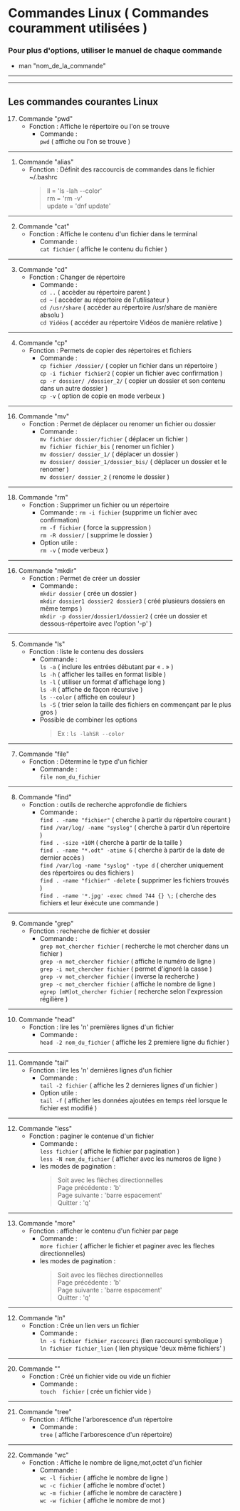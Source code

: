 # Commandes Linux ( Commandes couramment utilisées )
### Pour plus d'options, utiliser le manuel de chaque commande  
- man "nom_de_la_commande"
---
---
## Les commandes courantes Linux
17. Commande "pwd"
    - Fonction : Affiche le répertoire ou l'on se trouve
        - Commande :  
        `pwd` ( affiche ou l'on se trouve )  
---
1. Commande "alias"
    - Fonction : Définit des raccourcis de commandes dans le fichier ~/.bashrc  
        > ll = 'ls -lah --color'  
        > rm = 'rm -v'  
        > update = 'dnf update'  
---
2. Commande "cat"  
    - Fonction : Affiche le contenu d'un fichier dans le terminal  
        - Commande :  
        `cat fichier` ( affiche le contenu du fichier )  
---
3. Commande "cd"  
    - Fonction : Changer de répertoire  
        - Commande :  
        `cd ..` ( accèder au répertoire parent )  
        `cd ~` ( accèder au répertoire de l'utilisateur )  
        `cd /usr/share` ( accèder au répertoire /usr/share de manière absolu )  
        `cd Vidéos` ( accéder au répertoire Vidéos de manière relative )   
---
4. Commande "cp"  
    - Fonction : Permets de copier des répertoires et fichiers  
        - Commande :  
        `cp fichier /dossier/` ( copier un fichier dans un répertoire )   
        `cp -i fichier fichier2` ( copier un fichier avec confirmation )  
        `cp -r dossier/ /dossier_2/` ( copier un dossier et son contenu dans un autre dossier )  
        `cp -v` ( option de copie en mode verbeux )  
---
16. Commande "mv"
    - Fonction : Permet de déplacer ou renomer un fichier ou dossier  
        - Commande :  
        `mv fichier dossier/fichier` ( déplacer un fichier )  
        `mv fichier fichier_bis`  ( renomer un fichier )  
        `mv dossier/ dossier_1/` ( déplacer un dossier )  
        `mv dossier/ dossier_1/dossier_bis/` ( déplacer un dossier et le renomer )  
        `mv dossier/ dossier_2` ( renome le dossier )  
---
18. Commande "rm"  
    - Fonction :  Supprimer un fichier ou un répertoire  
        - Commande : 
        `rm -i fichier` (supprime un fichier avec confirmation)  
        `rm -f fichier` ( force la suppression )  
        `rm -R dossier/` ( supprime le dossier )  
        - Option utile :  
        `rm -v` ( mode verbeux )  
---
16. Commande "mkdir"
    - Fonction : Permet de créer un dossier  
        - Commande :  
        `mkdir dossier` ( crée un dossier )  
        `mkdir dossier1 dossier2 dossier3` ( créé plusieurs dossiers en même temps )  
        `mkdir -p dossier/dossier1/dossier2` ( crée un dossier et dessous-répertoire avec l'option '-p' )  
---
5. Commande "ls"  
    - Fonction :  liste le contenu des dossiers  
        - Commande :  
        `ls -a` ( inclure les entrées débutant par « . » )  
        `ls -h` ( afficher les tailles en format lisible )  
        `ls -l` ( utiliser un format d'affichage long )  
        `ls -R` ( affiche de fàçon récursive )  
        `ls --color` ( affiche en couleur )  
        `ls -S` ( trier selon la taille des fichiers en commençant par le plus gros )  
        - Possible de combiner les options  
            > Ex : `ls -lahSR --color`  
---
7. Commande "file"  
    - Fonction : Détermine le type d'un fichier  
        - Commande :  
        `file nom_du_fichier`  
---
8. Commande "find"
    - Fonction : outils de recherche approfondie de fichiers  
        - Commande :  
        `find . -name "fichier"` ( cherche à partir du répertoire courant )  
        `find /var/log/ -name "syslog"` ( cherche à partir d’un répertoire )  
        `find . -size +10M` ( cherche à partir de la taille )  
        `find . -name "*.odt" -atime 6` ( cherche à partir de la date de dernier accès )  
        `find /var/log -name "syslog" -type d` ( chercher uniquement des répertoires ou des fichiers )  
        `find . -name "fichier" -delete` ( supprimer les fichiers trouvés )  
        `find . -name '*.jpg' -exec chmod 744 {} \;` ( cherche des fichiers et leur éxécute une commande )  
---
9. Commande "grep"  
    - Fonction : recherche de fichier et dossier  
        - Commande :  
        `grep mot_chercher fichier` ( recherche le mot chercher dans un fichier )  
        `grep -n mot_chercher fichier` ( affiche le numéro de ligne )  
        `grep -i mot_chercher fichier` ( permet d'ignoré la casse )  
        `grep -v mot_chercher fichier` ( inverse la recherche )  
        `grep -c mot_chercher fichier` ( affiche le nombre de ligne )  
        `egrep [mM]ot_chercher fichier` ( recherche selon l'expression régilière )  
---
10. Commande "head"  
    - Fonction : lire les 'n' premières lignes d'un fichier  
        - Commande :  
        `head -2 nom_du_fichier` ( affiche les 2 premiere ligne du fichier )  
---
11. Commande "tail"
    - Fonction : lire les 'n' dernières lignes d'un fichier
        - Commande :  
        `tail -2 fichier` ( affiche les 2 dernieres lignes d'un fichier )
        - Option utile :  
        `tail -f` ( afficher les données ajoutées en temps réel lorsque le fichier est modifié )  
---
12. Commande "less"  
    - Fonction : paginer le contenue d'un fichier  
        - Commande :  
        `less fichier` ( affiche le fichier par pagination )  
        `less -N nom_du_fichier` ( afficher avec les numeros de ligne )  
        - les modes de pagination :  
            > Soit avec les flèches directionnelles  
            > Page précédente : 'b'  
            > Page suivante : 'barre espacement'  
            > Quitter : 'q'  
---
13. Commande "more"
    - Fonction : afficher le contenu d'un fichier par page  
        - Commande :  
        `more fichier` ( afficher le fichier et paginer avec les fleches directionnelles)  
        - les modes de pagination :  
            > Soit avec les flèches directionnelles  
            > Page précédente : 'b'  
            > Page suivante : 'barre espacement'  
            > Quitter : 'q' 
---
12. Commande "ln"  
    - Fonction : Crée un lien vers un fichier  
        - Commande :  
        `ln -s fichier fichier_raccourci` (lien raccourci symbolique )  
        `ln fichier fichier_lien` ( lien physique 'deux même fichiers' )  
---
20. Commande ""
    - Fonction : Créé un fichier vide ou vide un fichier  
        - Commande :  
        `touch  fichier` ( crée un fichier vide )  
---  
21. Commande "tree"  
    - Fonction : Affiche l'arborescence d'un répertoire  
        - Commande :  
        `tree` ( affiche l'arborescence d'un répertoire)  
---  
22. Commande "wc"  
    - Fonction : Affiche le nombre de ligne,mot,octet d'un fichier  
        - Commande :  
        `wc -l fichier` ( affiche le nombre de ligne )  
        `wc -c fichier` ( affiche le nombre d'octet )  
        `wc -m fichier` ( affiche le nombre de caractère )  
        `wc -w fichier` ( affiche le nombre de mot )  
